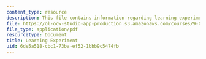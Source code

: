 ```yaml
---
content_type: resource
description: This file contains information regarding learning experiment.
file: https://ol-ocw-studio-app-production.s3.amazonaws.com/courses/9-07-statistics-for-brain-and-cognitive-science-fall-2016/6de5a518cbc173baef521bbb9c5474fb_MIT9_07F16_lec4_Learning.pdf
file_type: application/pdf
resourcetype: Document
title: Learning Experiment
uid: 6de5a518-cbc1-73ba-ef52-1bbb9c5474fb
---
```

